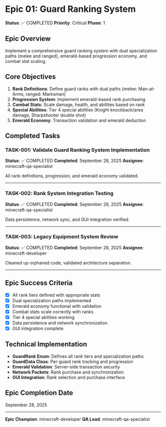 # Epic 01: Guard Ranking System

**Status**: ✅ COMPLETED
**Priority**: Critical
**Phase**: 1

## Epic Overview

Implement a comprehensive guard ranking system with dual specialization paths (melee and ranged), emerald-based progression economy, and combat stat scaling.

## Core Objectives

1. **Rank Definitions**: Define guard ranks with dual paths (melee: Man-at-Arms, ranged: Marksman)
2. **Progression System**: Implement emerald-based rank purchasing
3. **Combat Stats**: Scale damage, health, and abilities based on rank
4. **Special Abilities**: Tier 4 special abilities (Knight knockback/area damage, Sharpshooter double shot)
5. **Emerald Economy**: Transaction validation and emerald deduction

## Completed Tasks

### TASK-001: Validate Guard Ranking System Implementation
**Status**: ✅ COMPLETED
**Completed**: September 28, 2025
**Assignee**: minecraft-qa-specialist

All rank definitions, progression, and emerald economy validated.

---

### TASK-002: Rank System Integration Testing
**Status**: ✅ COMPLETED
**Completed**: September 28, 2025
**Assignee**: minecraft-qa-specialist

Data persistence, network sync, and GUI integration verified.

---

### TASK-003: Legacy Equipment System Review
**Status**: ✅ COMPLETED
**Completed**: September 28, 2025
**Assignee**: minecraft-developer

Cleaned up orphaned code, validated architecture separation.

---

## Epic Success Criteria

- [x] All rank tiers defined with appropriate stats
- [x] Dual specialization paths implemented
- [x] Emerald economy functional with validation
- [x] Combat stats scale correctly with ranks
- [x] Tier 4 special abilities working
- [x] Data persistence and network synchronization
- [x] GUI integration complete

## Technical Implementation

- **GuardRank Enum**: Defines all rank tiers and specialization paths
- **GuardData Class**: Per-guard rank tracking and progression
- **Emerald Validation**: Server-side transaction security
- **Network Packets**: Rank purchase and synchronization
- **GUI Integration**: Rank selection and purchase interface

## Epic Completion Date

September 28, 2025

---

**Epic Champion**: minecraft-developer
**QA Lead**: minecraft-qa-specialist
